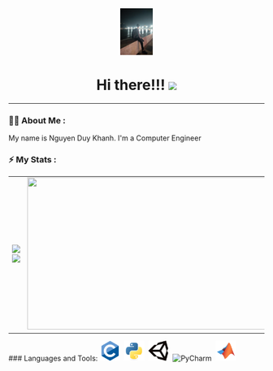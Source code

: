 <div id="Header" align="center">
  <img src="z3320863686524_20c35e462f4d1c54fe2ca59abf949cbd.jpg"/
       width="64"
       height="92">
  <h1>
    Hi there!!!
    <img src="https://media.giphy.com/media/hvRJCLFzcasrR4ia7z/giphy.gif" width="30px"/>
  </h1>
</div>

---
### 👨‍💻 About Me :
My name is Nguyen Duy Khanh. I'm a Computer Engineer


### ⚡ My Stats :
<table>
  <tr>
    <td width = "48%">
        <img src="https://github-readme-stats.vercel.app/api?username=KhanhNguyen1308&show_icons=true&hide=contribs,issues&hide_border=true">
        <img src="https://github-readme-stats.vercel.app/api/top-langs/?username=KhanhNguyen1308&layout=compact&theme=vision-friendly-dark">
    </td>
    <td width = "52%">
      <img src="https://media.giphy.com/media/dWesBcTLavkZuG35MI/giphy.gif" width="600" height="300"/>
    </td>  
  </tr>
<table>
### Languages and Tools:
  <img src="https://github.com/devicons/devicon/blob/master/icons/c/c-original.svg" title="LanguageC" alt="C" width="40" height="40"/>&nbsp;
  <img src="https://github.com/devicons/devicon/blob/master/icons/python/python-original.svg" title="Python" alt="Py" width="40" height="40"/>&nbsp;
  <img src="https://github.com/devicons/devicon/blob/master/icons/unity/unity-original.svg" title="Unity" alt="Unity" width="40" height="40"/>&nbsp;
  <img src="https://github.com/KhanhNguyen1308/KhanhNguyenDuy/blob/main/Pycharm.png" title="PyCharm" alt="PyCharm" width="40" height="40"/>&nbsp;
  <img src="https://github.com/devicons/devicon/blob/master/icons/matlab/matlab-original.svg" title="MathLab" alt="MathLab" width="40" height="40"/>&nbsp;
